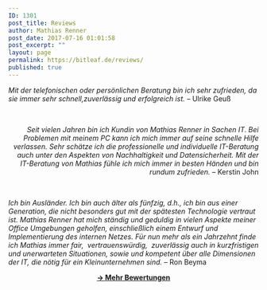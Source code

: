 ```yaml
---
ID: 1301
post_title: Reviews
author: Mathias Renner
post_date: 2017-07-16 01:01:58
post_excerpt: ""
layout: page
permalink: https://bitleaf.de/reviews/
published: true
---
```

<span class="lesscontent"><em>Mit der telefonischen oder persönlichen Beratung bin ich sehr zufrieden, da sie immer sehr schnell,zuverlässig und erfolgreich ist.</em>
– Ulrike Geuß
</span>

&nbsp;
<p style="text-align: right;"><span class="lesscontent"><em>Seit vielen Jahren bin ich Kundin von Mathias Renner in Sachen IT. Bei Problemen mit meinem PC kann ich mich immer auf seine schnelle Hilfe verlassen. Sehr schätze ich die professionelle und individuelle IT-Beratung auch unter den Aspekten von Nachhaltigkeit und Datensicherheit. Mit der IT-Beratung von Mathias fühle ich mich immer in besten Händen und bin rundum zufrieden.</em>
– Kerstin John</span></p>
&nbsp;

<em>Ich bin Ausländer. Ich bin auch älter als fünfzig, d.h., ich bin aus einer Generation, die nicht besonders gut mit der spätesten Technologie vertraut ist. Mathias Renner hat mich ständig und geduldig in vielen Aspekte meiner Office Umgebungen geholfen, einschließlich einem Entwurf und Implementierung des internen Netzes. Für nun mehr als ein Jahrzehnt finde ich Mathias immer fair,  vertrauenswürdig,  zuverlässig auch in kurzfristigen und unerwarteten Situationen, sowie und kompetent über alle Dimensionen der IT, die nötig für ein Kleinunternehmen sind.</em>
– Ron Beyma
<p style="text-align: center;"><a href="https://www.google.de/maps/place/Bitleaf+-+Sustainable+IT-Service/@52.4830036,13.3590427,17z/data=!4m5!3m4!1s0x47a8503e2a8b58b3:0xfb19788757bfd107!8m2!3d52.4830004!4d13.3612314"><strong>-&gt; </strong><strong>Mehr Bewertungen</strong> </a></p>
&nbsp;